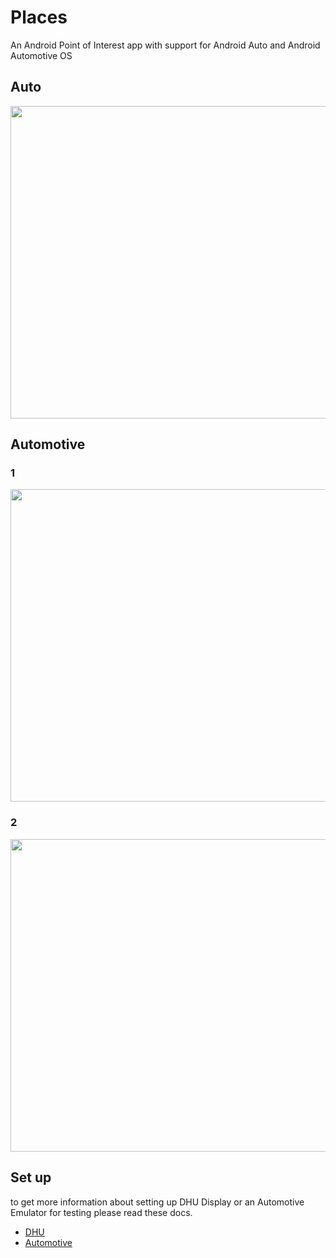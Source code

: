 # Places

An Android Point of Interest app with support for Android Auto and Android Automotive OS


## Auto

<img src="https://github.com/user-attachments/assets/9e33fc2f-4a9e-4d31-a919-b91d5e22d2f1" width=700 height=500 />


## Automotive 
### 1
<img src="https://github.com/user-attachments/assets/4ce3824d-af8c-4946-9a5b-e2742465da1f" width=700 height=500 />

### 2
<img src="https://github.com/user-attachments/assets/6e560749-cd13-4850-a534-4b9d7c94f523" width=700 height=500 />


## Set up

to get more information about setting up DHU Display or an Automotive Emulator for testing please read these docs.
- [DHU](https://developer.android.com/training/cars/testing/dhu)
- [Automotive](https://developer.android.com/training/cars/testing/emulator)
